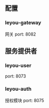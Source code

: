 ## 配置

### leyou-gateway
网关
port: 8082


## 服务提供者

### leyou-user

port: 8073


### leyou-auth
授权模块
port: 8075